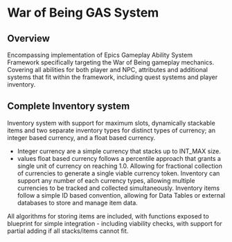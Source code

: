 # War of Being GAS System


## Overview
Encompassing implementation of Epics Gameplay Ability System Framework specifically targeting the War of Being gameplay mechanics. Covering all abilities for both player and NPC, attributes and additional systems that fit within the framework, including quest systems and player inventory.


## Complete Inventory system
Inventory system with support for maximum slots, dynamically stackable items and two separate inventory types for distinct types of currency; an integer based currency, and a float based currency. 
 - Integer currency are a simple currency that stacks up to INT_MAX size.
 - values float based currency follows a percentile approach that grants a single unit of currency on reaching 1.0. Allowing for fractional collection of currencies to generate a single viable currency token.
Inventory can support any number of each currency types, allowing multiple currencies to be tracked and collected simultaneously.
Inventory items follow a simple ID based convention, allowing for Data Tables or external databases to store and manage item data.

All algorithms for storing items are included, with functions exposed to blueprint for simple integration - including viability checks, with support for partial adding if all stacks/items cannot fit.
